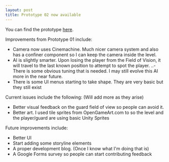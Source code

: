 ```yaml
---
layout: post
title: Prototype 02 now available
---
```


You can find the prototype [here]({{site.baseurl}}/glitterprototype/prototypes/prototype02).

Improvements from Prototype 01 include:
- Camera now uses Cinemachine. Much nicer camera system and also has a confiner component so I can keep the camera inside the level.
- AI is slightly smarter. Upon losing the player from the Field of Vision, it will travel to the last known position to attempt to spot the player. 
..- There is some obvious tuning that is needed. I may still evolve this AI more in the near future.
- There is some UI menus starting to take shape. They are very basic but they still exist

Current issues include the following: (Will add more as they arise)
- Better visual feedback on the guard field of view so people can avoid it.
- Better art. I used tile sprites from OpenGameArt.com to so the level and the player/guard are using basic Unity Sprites

Future improvements include:
- Better UI
- Start adding some storyline elements
- A proper development blog. (Once I know what I'm doing that is)
- A Google Forms survey so people can start contributing feedback